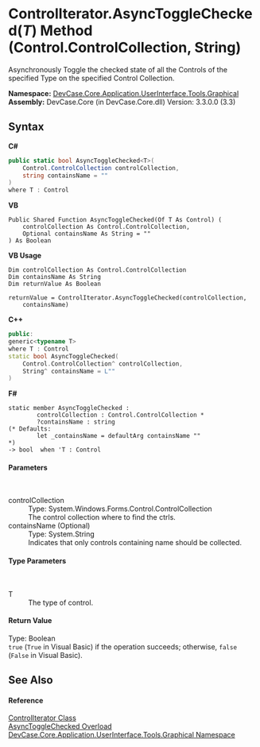 # ControlIterator.AsyncToggleChecked(*T*) Method (Control.ControlCollection, String)
 

Asynchronously Toggle the checked state of all the Controls of the specified Type on the specified Control Collection.

**Namespace:**&nbsp;<a href="N_DevCase_Core_Application_UserInterface_Tools_Graphical">DevCase.Core.Application.UserInterface.Tools.Graphical</a><br />**Assembly:**&nbsp;DevCase.Core (in DevCase.Core.dll) Version: 3.3.0.0 (3.3)

## Syntax

**C#**<br />
``` C#
public static bool AsyncToggleChecked<T>(
	Control.ControlCollection controlCollection,
	string containsName = ""
)
where T : Control

```

**VB**<br />
``` VB
Public Shared Function AsyncToggleChecked(Of T As Control) ( 
	controlCollection As Control.ControlCollection,
	Optional containsName As String = ""
) As Boolean
```

**VB Usage**<br />
``` VB Usage
Dim controlCollection As Control.ControlCollection
Dim containsName As String
Dim returnValue As Boolean

returnValue = ControlIterator.AsyncToggleChecked(controlCollection, 
	containsName)
```

**C++**<br />
``` C++
public:
generic<typename T>
where T : Control
static bool AsyncToggleChecked(
	Control.ControlCollection^ controlCollection, 
	String^ containsName = L""
)
```

**F#**<br />
``` F#
static member AsyncToggleChecked : 
        controlCollection : Control.ControlCollection * 
        ?containsName : string 
(* Defaults:
        let _containsName = defaultArg containsName ""
*)
-> bool  when 'T : Control

```


#### Parameters
&nbsp;<dl><dt>controlCollection</dt><dd>Type: System.Windows.Forms.Control.ControlCollection<br />The control collection where to find the ctrls.</dd><dt>containsName (Optional)</dt><dd>Type: System.String<br />Indicates that only controls containing name should be collected.</dd></dl>

#### Type Parameters
&nbsp;<dl><dt>T</dt><dd>The type of control.</dd></dl>

#### Return Value
Type: Boolean<br />`true` (`True` in Visual Basic) if the operation succeeds; otherwise, `false` (`False` in Visual Basic).

## See Also


#### Reference
<a href="T_DevCase_Core_Application_UserInterface_Tools_Graphical_ControlIterator">ControlIterator Class</a><br /><a href="Overload_DevCase_Core_Application_UserInterface_Tools_Graphical_ControlIterator_AsyncToggleChecked">AsyncToggleChecked Overload</a><br /><a href="N_DevCase_Core_Application_UserInterface_Tools_Graphical">DevCase.Core.Application.UserInterface.Tools.Graphical Namespace</a><br />